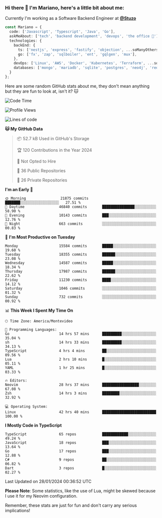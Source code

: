 ### Hi there 👋 I'm Mariano, here's a little bit about me:

Currently I'm working as a Software Backend Engineer at [**@Stuzo**](https://www.stuzo.com/)

```ts
const Mariano = {
  code: ['Javascript', 'Typescript', 'Java', 'Go'],
  askMeAbout: ['tech', 'backend development', 'devops', 'the office 💼'],
  technologies: {
    backEnd: {
      ts: ['nestjs', 'express', 'fastify', 'objection', ...soManyOthersFrameworks],
      go: ['fx', 'zap', 'sqlboiler', 'ent', 'gqlgen', 'mux'],
    },
    devOps: ['Linux', 'AWS', 'Docker', 'Kubernetes', 'Terraform', ...soManyOthersTools],
    databases: ['mongo', 'mariadb', 'sqlite', 'postgres', 'neo4j', 'redis', ...],
  }
};
```

Here are some random GitHub stats about me, they don't mean anything but they are fun to look at, isn't it? 🐱

<!--START_SECTION:waka-->
![Code Time](http://img.shields.io/badge/Code%20Time-1%2C572%20hrs%2036%20mins-blue)

![Profile Views](http://img.shields.io/badge/Profile%20Views-0-blue)

![Lines of code](https://img.shields.io/badge/From%20Hello%20World%20I%27ve%20Written-14.2%20million%20lines%20of%20code-blue)

**🐱 My GitHub Data** 

> 📦 52.7 kB Used in GitHub's Storage 
 > 
> 🏆 120 Contributions in the Year 2024
 > 
> 🚫 Not Opted to Hire
 > 
> 📜 36 Public Repositories 
 > 
> 🔑 26 Private Repositories 
 > 
**I'm an Early 🐤** 

```text
🌞 Morning                21875 commits       ███████░░░░░░░░░░░░░░░░░░   27.51 % 
🌆 Daytime                46840 commits       ███████████████░░░░░░░░░░   58.90 % 
🌃 Evening                10143 commits       ███░░░░░░░░░░░░░░░░░░░░░░   12.76 % 
🌙 Night                  663 commits         ░░░░░░░░░░░░░░░░░░░░░░░░░   00.83 % 
```
📅 **I'm Most Productive on Tuesday** 

```text
Monday                   15584 commits       █████░░░░░░░░░░░░░░░░░░░░   19.60 % 
Tuesday                  18355 commits       ██████░░░░░░░░░░░░░░░░░░░   23.08 % 
Wednesday                14587 commits       █████░░░░░░░░░░░░░░░░░░░░   18.34 % 
Thursday                 17987 commits       ██████░░░░░░░░░░░░░░░░░░░   22.62 % 
Friday                   11230 commits       ████░░░░░░░░░░░░░░░░░░░░░   14.12 % 
Saturday                 1046 commits        ░░░░░░░░░░░░░░░░░░░░░░░░░   01.32 % 
Sunday                   732 commits         ░░░░░░░░░░░░░░░░░░░░░░░░░   00.92 % 
```


📊 **This Week I Spent My Time On** 

```text
🕑︎ Time Zone: America/Montevideo

💬 Programming Languages: 
Go                       14 hrs 57 mins      █████████░░░░░░░░░░░░░░░░   35.04 % 
sh                       14 hrs 33 mins      █████████░░░░░░░░░░░░░░░░   34.13 % 
TypeScript               4 hrs 4 mins        ██░░░░░░░░░░░░░░░░░░░░░░░   09.56 % 
Lua                      2 hrs 10 mins       █░░░░░░░░░░░░░░░░░░░░░░░░   05.11 % 
YAML                     1 hr 25 mins        █░░░░░░░░░░░░░░░░░░░░░░░░   03.33 % 

🔥 Editors: 
Neovim                   28 hrs 37 mins      █████████████████░░░░░░░░   67.08 % 
Zsh                      14 hrs 3 mins       ████████░░░░░░░░░░░░░░░░░   32.92 % 

💻 Operating System: 
Linux                    42 hrs 40 mins      █████████████████████████   100.00 % 
```

**I Mostly Code in TypeScript** 

```text
TypeScript               65 repos            ████████████░░░░░░░░░░░░░   49.24 % 
JavaScript               18 repos            ███░░░░░░░░░░░░░░░░░░░░░░   13.64 % 
Go                       17 repos            ███░░░░░░░░░░░░░░░░░░░░░░   12.88 % 
C#                       9 repos             ██░░░░░░░░░░░░░░░░░░░░░░░   06.82 % 
Dart                     3 repos             █░░░░░░░░░░░░░░░░░░░░░░░░   02.27 % 
```




 Last Updated on 28/01/2024 00:36:52 UTC
<!--END_SECTION:waka-->

**Please Note**: Some statistics, like the use of Lua, might be skewed because I use it for my Neovim configuration.

Remember, these stats are just for fun and don't carry any serious implications!
